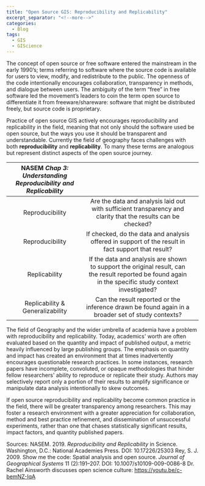 ```yaml
---
title: "Open Source GIS: Reproducibility and Replicability"
excerpt_separator: "<!--more-->"
categories:
  - Blog
tags:
  - GIS
  - GIScience
---
```


The concept of open source or free software entered the mainstream in the early 1990’s; terms referring to software where the source code is available for users to view, modify, and redistribute to the public. The openness of the code intentionally encourages collaboration, transparency in methods, and dialogue between users. The ambiguity of the term “free” in free software led the movement’s leaders to coin the term open source to differentiate it from freeware/shareware: software that might be distributed freely, but source code is proprietary. 

Practice of open source GIS actively encourages reproducibility and replicability in the field, meaning that not only should the software used be open source, but the ways you use it should be transparent and understandable. Currently the field of geography faces challenges with both **reproducibility** and **replicability**. To many these terms are analogous but represent distinct aspects of the open source journey.

| NASEM *Chap 3: Understanding Reproducibility and Replicability* | | |
| :-----------: | :-----------: | :----------: |
| Reproducibility | Are the data and analysis laid out with sufficient transparency and clarity that the results can be checked?
| Reproducibility| If checked, do the data and analysis offered in support of the result in fact support that result?|
|Replicability| If the data and analysis are shown to support the original result, can the result reported be found again in the specific study context investigated?|
|Replicability & Generalizability| Can the result reported or the inference drawn be found again in a broader set of study contexts?|

The field of Geography and the wider umbrella of academia have a problem with  reproducibility and replicability. Today, academics' worth are often evaluated based on the quantity and impact of published output, a metric heavily influenced by large publishing groups.  The emphasis on quantity and impact has created an environment that at times inadvertently encourages questionable research practices. In some instances, research papers have incomplete, convoluted, or opaque methodologies that hinder fellow researchers' ability to reproduce or replicate their study. Authors may selectively report only a portion of their results to amplify significance or manipulate data analysis intentionally to skew outcomes.

If open source reproducibility and replicability become common practice in the field, there will be greater transparency among researchers. This may foster a research environment with a greater appreciation for collaboration, method and best practice refinement, and dissemination of unsuccessful experiments, rather than one that chases statistically significant results, impact factors, and quantity published papers. 


Sources: 
NASEM. 2019. *Reproducibility and Replicability* in Science. Washington, D.C.: National Academies Press. DOI: 10.17226/25303
Rey, S. J. 2009. Show me the code: Spatial analysis and open source. *Journal of Geographical Systems* 11 (2):191–207. DOI: 10.1007/s10109-009-0086-8
Dr. Rachel Ainsworth discusses open science culture: https://youtu.be/c-bemNZ-IqA



